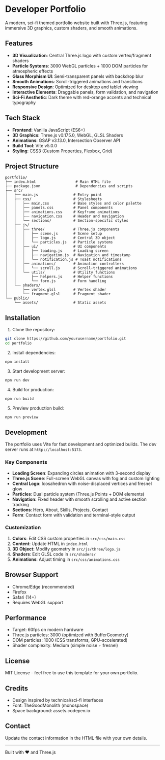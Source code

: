 # Developer Portfolio

A modern, sci-fi themed portfolio website built with Three.js, featuring immersive 3D graphics, custom shaders, and smooth animations.

## Features

- **3D Visualization**: Central Three.js logo with custom vertex/fragment shaders
- **Particle Systems**: 3000 WebGL particles + 1000 DOM particles for atmospheric effects
- **Glass Morphism UI**: Semi-transparent panels with backdrop blur
- **Smooth Animations**: Scroll-triggered animations and transitions
- **Responsive Design**: Optimized for desktop and tablet viewing
- **Interactive Elements**: Draggable panels, form validation, and navigation
- **Sci-Fi Aesthetic**: Dark theme with red-orange accents and technical typography

## Tech Stack

- **Frontend**: Vanilla JavaScript (ES6+)
- **3D Graphics**: Three.js v0.175.0, WebGL, GLSL Shaders
- **Animations**: GSAP v3.13.0, Intersection Observer API
- **Build Tool**: Vite v5.0.0
- **Styling**: CSS3 (Custom Properties, Flexbox, Grid)

## Project Structure

```
portfolio/
├── index.html                  # Main HTML file
├── package.json                # Dependencies and scripts
├── src/
│   ├── main.js                # Entry point
│   ├── css/                   # Stylesheets
│   │   ├── main.css           # Base styles and color palette
│   │   ├── panels.css         # Panel components
│   │   ├── animations.css     # Keyframe animations
│   │   ├── navigation.css     # Header and navigation
│   │   └── sections/          # Section-specific styles
│   ├── js/
│   │   ├── three/             # Three.js components
│   │   │   ├── scene.js       # Scene setup
│   │   │   ├── logo.js        # Central 3D object
│   │   │   └── particles.js   # Particle systems
│   │   ├── ui/                # UI components
│   │   │   ├── loading.js     # Loading screen
│   │   │   ├── navigation.js  # Navigation and timestamp
│   │   │   └── notification.js # Toast notifications
│   │   ├── animations/        # Animation controllers
│   │   │   └── scroll.js      # Scroll-triggered animations
│   │   └── utils/             # Utility functions
│   │       ├── helpers.js     # Helper functions
│   │       └── form.js        # Form handling
│   └── shaders/
│       ├── vertex.glsl        # Vertex shader
│       └── fragment.glsl      # Fragment shader
└── public/
    └── assets/                # Static assets
```

## Installation

1. Clone the repository:
```bash
git clone https://github.com/yourusername/portfolio.git
cd portfolio
```

2. Install dependencies:
```bash
npm install
```

3. Start development server:
```bash
npm run dev
```

4. Build for production:
```bash
npm run build
```

5. Preview production build:
```bash
npm run preview
```

## Development

The portfolio uses Vite for fast development and optimized builds. The dev server runs at `http://localhost:5173`.

### Key Components

- **Loading Screen**: Expanding circles animation with 3-second display
- **Three.js Scene**: Full-screen WebGL canvas with fog and custom lighting
- **Central Logo**: Icosahedron with noise-displaced vertices and fresnel glow
- **Particles**: Dual particle system (Three.js Points + DOM elements)
- **Navigation**: Fixed header with smooth scrolling and active section tracking
- **Sections**: Hero, About, Skills, Projects, Contact
- **Form**: Contact form with validation and terminal-style output

### Customization

1. **Colors**: Edit CSS custom properties in `src/css/main.css`
2. **Content**: Update HTML in `index.html`
3. **3D Object**: Modify geometry in `src/js/three/logo.js`
4. **Shaders**: Edit GLSL code in `src/shaders/`
5. **Animations**: Adjust timing in `src/css/animations.css`

## Browser Support

- Chrome/Edge (recommended)
- Firefox
- Safari (14+)
- Requires WebGL support

## Performance

- Target: 60fps on modern hardware
- Three.js particles: 3000 (optimized with BufferGeometry)
- DOM particles: 1000 (CSS transforms, GPU-accelerated)
- Shader complexity: Medium (simple noise + fresnel)

## License

MIT License - feel free to use this template for your own portfolio.

## Credits

- Design inspired by technical/sci-fi interfaces
- Font: TheGoodMonolith (monospace)
- Space background: assets.codepen.io

## Contact

Update the contact information in the HTML file with your own details.

---

Built with ❤️ and Three.js
